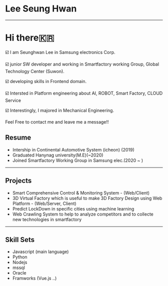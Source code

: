 # Lee Seung Hwan
--------------------
# Hi there🇰🇷

☑️ I am Seunghwan Lee in Samsung electronics Corp. 

☑️ junior SW developer and working in Smartfactory working Group, Global Technology Center (Suwon).

☑️ developing skills in Frontend domain.

☑️ Intersted in Platform engineering about AI, ROBOT, Smart Factory, CLOUD Service

☑️ Interestingly, I majored in Mechanical Engineering.

Feel Free to contact me and leave me a message!!


## Resume
* Intership in Continental Automotive System (icheon) (2019)
* Graduated Hanynag university(M.E)(~2020)
* Joined Smartfactory Working Group in Samsung elec.(2020 ~ )
--------------------
## Projects
* Smart Comprehensive Control & Monitoring System - (Web/Client)
* 3D Virtual Factory which is useful to make 3D Factory Design using Web Platform - (Web/Server, Client)
* Predict LockDown in specific cities using machine learning
* Web Crawling System to help to analyze competitors and to collecte new technologies in smartfactory
--------------------

## Skill Sets
* Javascript (main language)
* Python
* Nodejs
* mssql
* Oracle
* Framworks (Vue.js ..)
